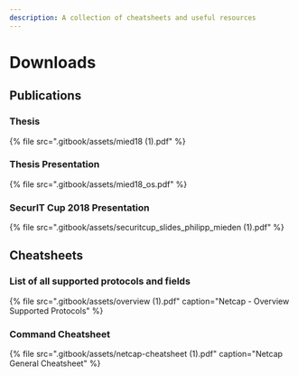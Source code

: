 ```yaml
---
description: A collection of cheatsheets and useful resources
---
```


# Downloads

## Publications

### Thesis

{% file src=".gitbook/assets/mied18 \(1\).pdf" %}

### Thesis Presentation

{% file src=".gitbook/assets/mied18\_os.pdf" %}

### SecurIT Cup 2018 Presentation

{% file src=".gitbook/assets/securitcup\_slides\_philipp\_mieden \(1\).pdf" %}

## Cheatsheets

### List of all supported protocols and fields

{% file src=".gitbook/assets/overview \(1\).pdf" caption="Netcap - Overview Supported Protocols" %}

### Command Cheatsheet

{% file src=".gitbook/assets/netcap-cheatsheet \(1\).pdf" caption="Netcap General Cheatsheet" %}


